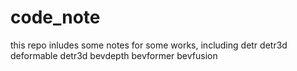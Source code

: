# code_note
this repo inludes some notes for some works, including
detr
detr3d
deformable detr3d
bevdepth
bevformer
bevfusion

